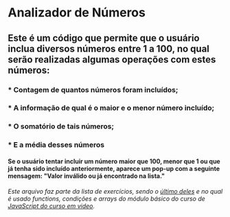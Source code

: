 # Analizador de Números

## Este é um código que permite que o usuário inclua diversos números entre 1 a 100, no qual serão realizadas algumas operações com estes números:

### * Contagem de quantos números foram incluídos;
### * A informação de qual é o maior e o menor número incluído;
### * O somatório de tais números;
### * E a média desses números


#### Se o usuário tentar incluir um número maior que 100, menor que 1 ou que já tenha sido incluído anteriormente, aparece um pop-up com a seguinte mensagem: "Valor inválido ou já encontrado na lista."




###### Este arquivo faz parte da lista de exercícios, sendo o [último deles](https://www.youtube.com/watch?v=vEOEZ03ZyiE&list=PLHz_AreHm4dlsK3Nr9GVvXCbpQyHQl1o1&index=31) e no qual é usado functions, condições e arrays do módulo básico do curso de [JavaScript do curso em video](https://www.cursoemvideo.com/curso/javascript/). 
